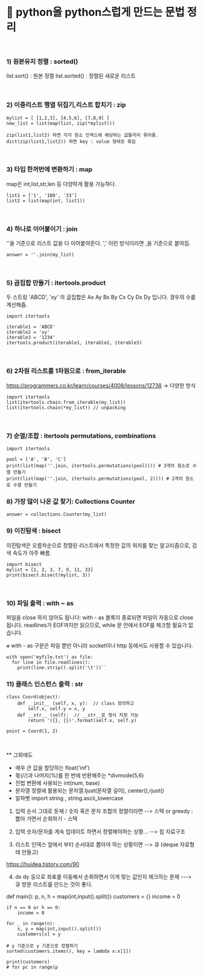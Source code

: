 <br>

# 🍯 python을 python스럽게 만드는 문법 정리


<br>

### 1) 원본유지 정렬 : sorted()

list.sort() : 원본 정렬
list.sorted() : 정렬된 새로운 리스트

<br>

### 2) 이중리스트 행열 뒤집기,리스트 합치기 : zip

```
mylist = [ [1,2,3], [4,5,6], [7,8,9] ]
new_list = list(map(list, zip(*mylist)))

zip(list1,list2) 하면 각각 원소 인덱스에 해당하는 값들끼리 묶어줌.
dict(zip(list1,list2)) 하면 key : value 형태로 묶임
```

<br>

### 3) 타입 한꺼번에 변환하기 : map

map은 int,list,str,len 등 다양하게 활용 가능하다.

```
list1 = ['1', '100', '33']
list2 = list(map(int, list1))
```

<br>

### 4) 하나로 이어붙이기 : join

''을 기준으로 리스트 값을 다 이어붙여준다.
',' 이런 방식이라면 ,을 기준으로 붙여짐.

```
answer = ''.join(my_list)
```

<br>

### 5) 곱집합 만들기 : itertools.product 
두 스트링 'ABCD', 'xy' 의 곱집합은 Ax Ay Bx By Cx Cy Dx Dy 입니다.
경우의 수를 계산해줌.

```
import itertools

iterable1 = 'ABCD'
iterable2 = 'xy'
iterable3 = '1234'
itertools.product(iterable1, iterable2, iterable3)
```
<br>

### 6) 2차원 리스트를 1차원으로 : from_iterable
https://programmers.co.kr/learn/courses/4008/lessons/12738 -> 다양한 방식

```
import itertools
list(itertools.chain.from_iterable(my_list))
list(itertools.chain(*my_list)) // unpacking
```
<br>

### 7) 순열/조합 : itertools permutations, combinations

```
import itertools

pool = ['A', 'B', 'C']
print(list(map(''.join, itertools.permutations(pool)))) # 3개의 원소로 수열 만들기
print(list(map(''.join, itertools.permutations(pool, 2)))) # 2개의 원소로 수열 만들기
```

### 8) 가장 많이 나온 값 찾기: Collections Counter

```
answer = collections.Counter(my_list)
```

### 9) 이진탐색 : bisect
이진탐색은 오름차순으로 정렬된 리스트에서 특정한 값의 위치를 찾는 알고리즘으로, 검색 속도가 아주 빠름.

```
import bisect
mylist = [1, 2, 3, 7, 9, 11, 33]
print(bisect.bisect(mylist, 3))
```

<br>

### 10) 파일 출력 : with ~ as

파일을 close 하지 않아도 됩니다: with - as 블록이 종료되면 파일이 자동으로 close 됩니다.
readlines가 EOF까지만 읽으므로, while 문 안에서 EOF를 체크할 필요가 없습니다.

⨳ with - as 구문은 파일 뿐만 아니라 socket이나 http 등에서도 사용할 수 있습니다.

```
with open('myfile.txt') as file:
  for line in file.readlines():
    print(line.strip().split('\t'))``

```
### 11) 클래스 인스턴스 출력 : __str__

```
class Coord(object):
    def __init__ (self, x, y):  // class 정의하고 
        self.x, self.y = x, y
    def __str__ (self):  // __str__로 형식 지정 가능
        return '({}, {})'.format(self.x, self.y)

point = Coord(1, 2)
```



<br>

** 그외에도 
- 매우 큰 값을 할당하는 float('inf')
- 몫(//)과 나머지(%)를 한 번에 반환해주는 *divmode(5,6) 
- 진법 변환에 사용되는 int(num, base)
- 문자열 정렬에 활용되는 문자열.ljust(문자열 길이), center(),rjust()
- 알파벳 import string , string.ascii_lowercase


1) 입력 순서 그대로 둔채 / 숫자 혹은 문자 조합의 정렬이라면 --> 스택  or greedy 
 :  뽑아 가면서 순회하기 -  스택

2) 입력 숫자/문자를 계속 업데이트 하면서 정렬해야하는 상황... -->  힙 자료구조 

3) 리스트 인덱스 앞에서 부터 순서대로 뽑아야 하는 상황이면 --> 큐 (deque 자료형태 만들고)

https://huidea.tistory.com/90


4) dx dy 등으로 좌표를 이동해서 순회하면서 이게 맞는 값인지 체크하는 문제 ---> 큐 
방문 리스트를 만드는 것이 좋다.



def main():
    p, n, h = map(int,input().split())
    customers = {}
    income = 0
    
    if n == 0 or h == 0:
        income = 0
    
    for _ in range(n):
        x, y = map(int,input().split())
        customers[x] = y
        
    # y 기준으로 y 기준으로 정렬하기
    sorted(customers.items(), key = lambda x:x[1])
    
    print(customers)
    # for pc in range(p